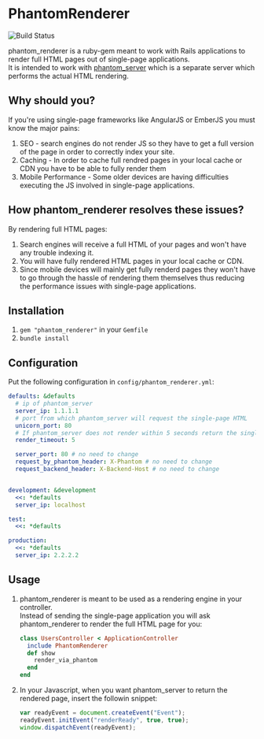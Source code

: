 # PhantomRenderer
![Build Status](https://api.travis-ci.org/FTBpro/phantom_renderer.png?branch=master "Build Status")

phantom_renderer is a ruby-gem meant to work with Rails applications to render
full HTML pages out of single-page applications.  
It is intended to work with [phantom_server](https://github.com/FTBpro/phantom_server) which is a separate server which performs the actual HTML rendering.

## Why should you?

If you're using single-page frameworks like AngularJS or EmberJS you must know
the major pains:

1. SEO - search engines do not render JS so they have to get a full version of
   the page in order to correctly index your site.
2. Caching - In order to cache full rendred pages in your local cache or CDN
   you have to be able to fully render them
3. Mobile Performance - Some older devices are having difficulties executing
   the JS involved in single-page applications.

## How phantom_renderer resolves these issues?

By rendering full HTML pages:

1. Search engines will receive a full HTML of your pages and won't have any
   trouble indexing it.
2. You will have fully rendered HTML pages in your local cache or CDN.
3. Since mobile devices will mainly get fully renderd pages they won't have to
   go through the hassle of rendering them themselves thus reducing the
   performance issues with single-page applications.


## Installation

1. `gem "phantom_renderer"` in your `Gemfile`
2. `bundle install`

## Configuration

Put the following configuration in `config/phantom_renderer.yml`:  

```yaml
defaults: &defaults
  # ip of phantom_server
  server_ip: 1.1.1.1 
  # port from which phantom_server will request the single-page HTML
  unicorn_port: 80 
  # If phantom_server does not render within 5 seconds return the single-page HTML
  render_timeout: 5 

  server_port: 80 # no need to change
  request_by_phantom_header: X-Phantom # no need to change
  request_backend_header: X-Backend-Host # no need to change


development: &development
  <<: *defaults
  server_ip: localhost

test:
  <<: *defaults

production:
  <<: *defaults
  server_ip: 2.2.2.2

```


## Usage

1. phantom_renderer is meant to be used as a rendering engine in your controller.  
   Instead of sending the single-page application you will ask phantom_renderer to
   render the full HTML page for you:  
   ```ruby
   class UsersController < ApplicationController
     include PhantomRenderer
     def show
       render_via_phantom
     end
   end
   ```

2. In your Javascript, when you want phantom_server to return the rendered page,
   insert the followin snippet:

   ```javascript
   var readyEvent = document.createEvent("Event");
   readyEvent.initEvent("renderReady", true, true);
   window.dispatchEvent(readyEvent);
   ```
